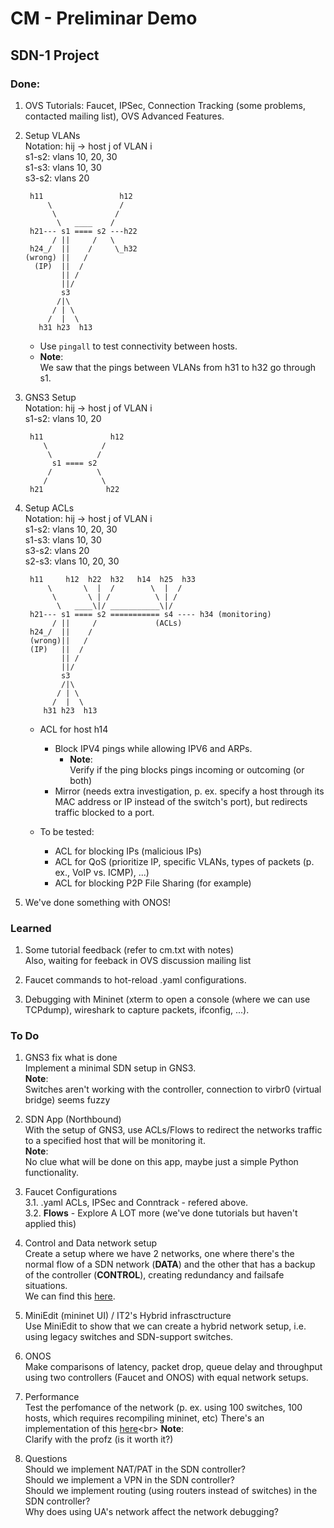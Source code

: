 # CM - Preliminar Demo

## SDN-1 Project

### Done:

1. OVS Tutorials: Faucet, IPSec, Connection Tracking (some problems, contacted mailing list), OVS Advanced Features.

2. Setup VLANs <br>
    Notation: hij -> host j of VLAN i <br>
    s1-s2: vlans 10, 20, 30 <br>
    s1-s3: vlans 10, 30 <br>
    s3-s2: vlans 20 <br>
    
        h11                 h12 
            \               / 
             \             /  
              \   ____    /
        h21--- s1 ==== s2 ---h22
             / ||     /   \ 
        h24_/  ||    /     \_h32
       (wrong) ||   /
         (IP)  ||  /
               || /
               ||/ 
               s3
              /|\ 
             / | \ 
            /  |  \ 
          h31 h23  h13

    - Use ```pingall``` to test connectivity between hosts. <br>
    - **Note**: <br>
    We saw that the pings between VLANs from h31 to h32 go through s1.

3. GNS3 Setup <br>
    Notation: hij -> host j of VLAN i <br>
    s1-s2: vlans 10, 20 <br>
    
        h11               h12 
           \            /  
            \          /
             s1 ==== s2
            /          \ 
           /            \
        h21              h22
    
4. Setup ACLs <br>
    Notation: hij -> host j of VLAN i <br>
    s1-s2: vlans 10, 20, 30 <br>
    s1-s3: vlans 10, 30 <br>
    s3-s2: vlans 20 <br>
    s2-s3: vlans 10, 20, 30 <br>

        h11     h12  h22  h32   h14  h25  h33
            \       \  |  /        \  |  /
             \       \ | /          \ | /
              \   ____\|/ ___________\|/ 
        h21--- s1 ==== s2 =========== s4 ---- h34 (monitoring)
             / ||     /             (ACLs)
        h24_/  ||    /     
        (wrong)||   /
        (IP)   ||  /
               || /
               ||/ 
               s3
               /|\ 
              / | \ 
             /  |  \ 
           h31 h23  h13
    
    - ACL for host h14 
        - Block IPV4 pings while allowing IPV6 and ARPs.
            - **Note**: <br> Verify if the ping blocks pings incoming or outcoming (or both)
        - Mirror (needs extra investigation, p. ex. specify a host through its MAC address or IP instead of the switch's port), but redirects traffic blocked to a port.

    - To be tested:
        - ACL for blocking IPs (malicious IPs)
        - ACL for QoS (prioritize IP, specific VLANs, types of packets (p. ex., VoIP vs. ICMP), ...)
        - ACL for blocking P2P File Sharing (for example)

5. We've done something with ONOS! <br>

### Learned

1. Some tutorial feedback (refer to cm.txt with notes) <br>
    Also, waiting for feeback in OVS discussion mailing list

2. Faucet commands to hot-reload .yaml configurations. <br>

3. Debugging with Mininet (xterm to open a console (where we can use TCPdump), wireshark to capture packets, ifconfig, ...). <br>


### To Do

1. GNS3 fix what is done <br>
    Implement a minimal SDN setup in GNS3.<br>
    **Note**: <br> Switches aren't working with the controller, connection to virbr0 (virtual bridge) seems fuzzy
    
2. SDN App (Northbound) <br>
    With the setup of GNS3, use ACLs/Flows to redirect the networks traffic to a specified host that will be monitoring it. <br>
    **Note**: <br>
    No clue what will be done on this app, maybe just a simple Python functionality.

3. Faucet Configurations <br>
    3.1. .yaml ACLs, IPSec and Conntrack - refered above.<br>
    3.2. **Flows** - Explore A LOT more (we've done tutorials but haven't applied this)<br>
    
4. Control and Data network setup <br>
    Create a setup where we have 2 networks, one where there's the normal flow of a SDN network (**DATA**) and the other that has a backup of the controller (**CONTROL**), creating redundancy and failsafe situations. <br>
    We can find this [here](href="https://github.com/mininet/mininet/blob/master/examples/controlnet.py").

5. MiniEdit (mininet UI) / IT2's Hybrid infrasctructure <br>
    Use MiniEdit to show that we can create a hybrid network setup, i.e. using legacy switches and SDN-support switches.

6. ONOS <br>
    Make comparisons of latency, packet drop, queue delay and throughput using two controllers (Faucet and ONOS) with equal network setups.

7. Performance <br>
    Test the perfomance of the network (p. ex. using 100 switches, 100 hosts, which requires recompiling mininet, etc) 
    There's an implementation of this [here](href="https://github.com/mininet/mininet/blob/master/examples/linearbandwidth.py")<br>
    **Note**: <br> Clarify with the profz (is it worth it?)

8. Questions <br>
    Should we implement NAT/PAT in the SDN controller? <br>
    Should we implement a VPN in the SDN controller? <br>
    Should we implement routing (using routers instead of switches) in the SDN controller? <br>
    Why does using UA's network affect the network debugging? <br> 
